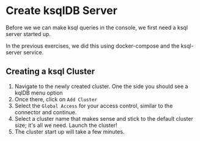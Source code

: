 # Create ksqlDB Server


Before we we can make ksql queries in the console, we first need a ksql server started up.

In the previous exercises, we did this using docker-compose and the ksql-server service.


## Creating a ksql Cluster

1. Navigate to the newly created cluster. One the side you should see a kqlDB menu option
2. Once there, click on `Add Cluster`
3. Select the `Global Access` for your access control, similar to the connector and continue.
4. Select a cluster name that makes sense and stick to the default cluster size; it's all we need. Launch the cluster!
5. The cluster start up will take a few minutes.

